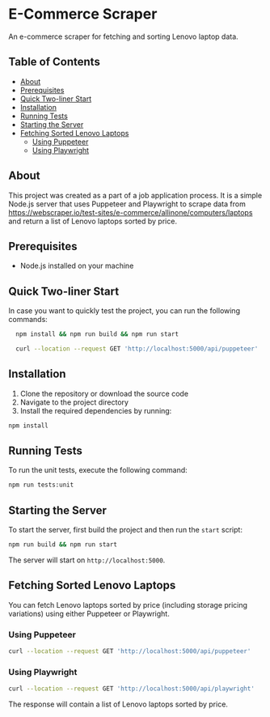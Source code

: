 # E-Commerce Scraper

An e-commerce scraper for fetching and sorting Lenovo laptop data.

## Table of Contents

- [About](#about)
- [Prerequisites](#prerequisites)
- [Quick Two-liner Start](#quick-two-liner-start)
- [Installation](#installation)
- [Running Tests](#running-tests)
- [Starting the Server](#starting-the-server)
- [Fetching Sorted Lenovo Laptops](#fetching-sorted-lenovo-laptops)
  - [Using Puppeteer](#using-puppeteer)
  - [Using Playwright](#using-playwright)

## About

  This project was created as a part of a job application process. It is a simple Node.js server that uses Puppeteer and Playwright to scrape data from <https://webscraper.io/test-sites/e-commerce/allinone/computers/laptops> and return a list of Lenovo laptops sorted by price.

## Prerequisites

- Node.js installed on your machine

## Quick Two-liner Start

In case you want to quickly test the project, you can run the following commands:

```bash
  npm install && npm run build && npm run start
```

```bash
  curl --location --request GET 'http://localhost:5000/api/puppeteer'
```

## Installation

1. Clone the repository or download the source code
2. Navigate to the project directory
3. Install the required dependencies by running:

```bash
npm install
```

## Running Tests

To run the unit tests, execute the following command:

```bash
npm run tests:unit
```

## Starting the Server

To start the server, first build the project and then run the `start` script:

```bash
npm run build && npm run start
```

The server will start on `http://localhost:5000`.

## Fetching Sorted Lenovo Laptops

You can fetch Lenovo laptops sorted by price (including storage pricing variations) using either Puppeteer or Playwright.

### Using Puppeteer

```bash
curl --location --request GET 'http://localhost:5000/api/puppeteer'
```

### Using Playwright

```bash
curl --location --request GET 'http://localhost:5000/api/playwright'
```

The response will contain a list of Lenovo laptops sorted by price.
